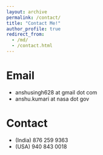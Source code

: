 ```yaml
---
layout: archive
permalink: /contact/
title: "Contact Me!"
author_profile: true
redirect_from: 
  - /md/
  - /contact.html
---
```


Email
======

* anshusingh628 at gmail dot com
* anshu.kumari at nasa dot gov

Contact
======

* (India) 876 259 9363
* (USA) 940 843 0018

